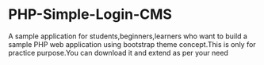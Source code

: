 # PHP-Simple-Login-CMS
A sample application for students,beginners,learners who want to build a sample  PHP web application using bootstrap theme concept.This is only for practice purpose.You can download it and extend as per your need
